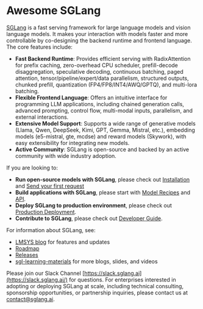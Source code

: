 # Awesome SGLang

[SGLang](https://github.com/sgl-project/sglang) is a fast serving framework for large language models and vision language models. It makes your interaction with models faster and more controllable by co-designing the backend runtime and frontend language. The core features include:

* **Fast Backend Runtime**: Provides efficient serving with RadixAttention for prefix caching, zero-overhead CPU scheduler, prefill-decode disaggregation, speculative decoding, continuous batching, paged attention, tensor/pipeline/expert/data parallelism, structured outputs, chunked prefill, quantization (FP4/FP8/INT4/AWQ/GPTQ), and multi-lora batching.
* **Flexible Frontend Language**: Offers an intuitive interface for programming LLM applications, including chained generation calls, advanced prompting, control flow, multi-modal inputs, parallelism, and external interactions.
* **Extensive Model Support**: Supports a wide range of generative models (Llama, Qwen, DeepSeek, Kimi, GPT, Gemma, Mistral, etc.), embedding models (e5-mistral, gte, mcdse) and reward models (Skywork), with easy extensibility for integrating new models.
* **Active Community**: SGLang is open-source and backed by an active community with wide industry adoption.

If you are looking to:

* **Run open-source models with SGLang**, please check out [Installation](sglang-cookbook/installation/) and [Send your first request](sglang-cookbook/send-your-first-request.md)
* **Build applications with SGLang**, please start with [Model Recipes](sglang-cookbook/model-recipes/) and [API](sglang-cookbook/api/).
* **Deploy SGLang to production environment**, please check out [Production Deployment](k8s/).
* **Contribute to SGLang**, please check out [Developer Guide](developer-guide/).

For information about SGLang, see:

* [LMSYS blog](https://lmsys.org/blog/) for features and updates
* [Roadmap](https://github.com/sgl-project/sglang/issues/7736)
* [Releases](https://github.com/sgl-project/sglang/releases)
* [sgl-learning-materials](https://github.com/sgl-project/sgl-learning-materials) for more blogs, slides, and videos

Please join our Slack Channel [https://slack.sglang.ai](https://slack.sglang.ai/) for questions. For enterprises interested in adopting or deploying SGLang at scale, including technical consulting, sponsorship opportunities, or partnership inquiries, please contact us at [contact@sglang.ai](mailto:contact@sglang.ai).
